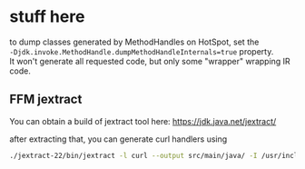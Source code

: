 # stuff here


to dump classes generated by MethodHandles on HotSpot, set the  
`-Djdk.invoke.MethodHandle.dumpMethodHandleInternals=true` property.  
It won't generate all requested code, but only some "wrapper" wrapping IR code.


## FFM jextract
You can obtain a build of jextract tool here: https://jdk.java.net/jextract/

after extracting that, you can generate curl handlers using
```bash
./jextract-22/bin/jextract -l curl --output src/main/java/ -I /usr/include/curl/ -t se.curl /usr/include/curl/curl.h
```
